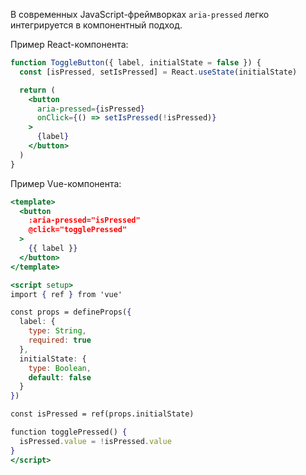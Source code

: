 В современных JavaScript-фреймворках `aria-pressed` легко интегрируется в компонентный подход.

Пример React-компонента:

```jsx
function ToggleButton({ label, initialState = false }) {
  const [isPressed, setIsPressed] = React.useState(initialState)

  return (
    <button
      aria-pressed={isPressed}
      onClick={() => setIsPressed(!isPressed)}
    >
      {label}
    </button>
  )
}
```

Пример Vue-компонента:

```jsx
<template>
  <button
    :aria-pressed="isPressed"
    @click="togglePressed"
  >
    {{ label }}
  </button>
</template>

<script setup>
import { ref } from 'vue'

const props = defineProps({
  label: {
    type: String,
    required: true
  },
  initialState: {
    type: Boolean,
    default: false
  }
})

const isPressed = ref(props.initialState)

function togglePressed() {
  isPressed.value = !isPressed.value
}
</script>
```
